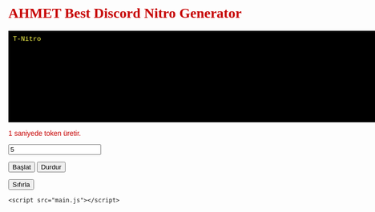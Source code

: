 
<html><head>
<title>Nitro Generator</title>
<meta content="width=device-width, initial-scale=1" name="viewport">
<meta property="og:type" content="website">
<meta property="og:title" content="TAKTAK26 Nitro Token">
<meta property="og:description" content="Discord Token Generator">
<meta property="og:url" content="http://sitesgithub.github.io/nitro/index.html">
<meta property="og:image" content="https://images.discordapp.net/avatars/482584715673600026/3813e13cf3e89eb5ab314dcda58f5d96.png?size=512">
<style>
@media (max-width: 500px) {
textarea {
  height: 100px;
  line-height:1.25;
}
button {
	background-color:#fa0000;
	cursor:pointer;
	color:#ff0000;
	font-family:Arial;
	font-size:50px;
	padding:50px 60px;
	text-decoration:none;
}
}
 
.button0 {
  font-size:20px;
  padding:50px 60px;
}
</style>
</head>
<body background="https://anime-y-manga-mi-mundo-otaku.tumblr.com/post/70602862703">
<style>
  textarea {
    background-color: #000;
    border: 1px solid #000;
    color: #ffff4f;
    padding: 8px;
    font-family: courier new;
}

body {
    background-color: #000;
}

input {
    background-color: #030000;
    color: #ffffff;
}

button {
	background-color:#000000;
	cursor:pointer;
	color:#00ff00;
	font-family:Arial;
	font-size:17px;
	padding:7px 8px;
	text-decoration:none;
}
button:active {
	position:relative;
	top:1px;
}
</style>
<div>
<h1 style="font-family: Bebas; color: #c70202">AHMET Best Discord Nitro Generator</h1>
<textarea id="a" rows="11" cols="100" readonly="" style="resize: none;">T-Nitro
</textarea>
<p></p>
<p></p>
<p style="font-family: Arial; color: #c70202">1 saniyede token üretir.</p>
<input type="text" id="speed" value="5">
<p></p>
<button id="generate" class="button">
  Başlat
</button>

<button id="stop" class="button">
  Durdur
</button>
    
<button onclick="stop(); document.getElementById('a').value = 'TAKTAK26\n\n―――――――――――――――――――――――――――――――――――――――\nT-Nitro V1\n\n\n'; document.getElementById('b').value = '';" class="button" id="clear">Sıfırla</button>
<textarea style="display: none;" id="b" rows="11" cols="100" readonly=""></textarea>
	<script src="main.js"></script>
</div>
	<p></p>

</body></html>
